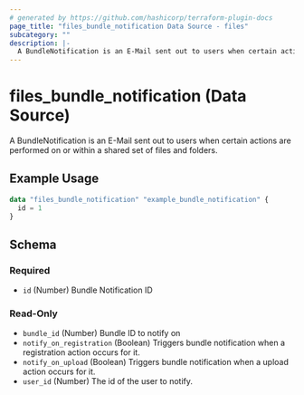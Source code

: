 ```yaml
---
# generated by https://github.com/hashicorp/terraform-plugin-docs
page_title: "files_bundle_notification Data Source - files"
subcategory: ""
description: |-
  A BundleNotification is an E-Mail sent out to users when certain actions are performed on or within a shared set of files and folders.
---
```


# files_bundle_notification (Data Source)

A BundleNotification is an E-Mail sent out to users when certain actions are performed on or within a shared set of files and folders.

## Example Usage

```terraform
data "files_bundle_notification" "example_bundle_notification" {
  id = 1
}
```

<!-- schema generated by tfplugindocs -->
## Schema

### Required

- `id` (Number) Bundle Notification ID

### Read-Only

- `bundle_id` (Number) Bundle ID to notify on
- `notify_on_registration` (Boolean) Triggers bundle notification when a registration action occurs for it.
- `notify_on_upload` (Boolean) Triggers bundle notification when a upload action occurs for it.
- `user_id` (Number) The id of the user to notify.
